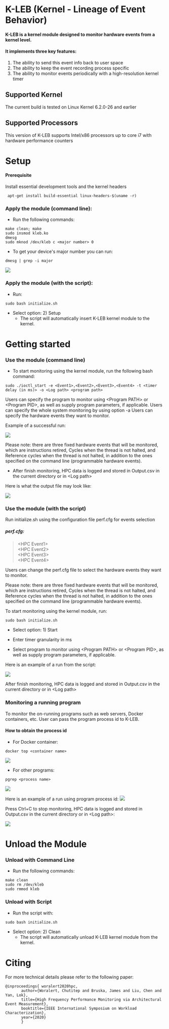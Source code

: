 # K-LEB (Kernel - Lineage of Event Behavior)
#### K-LEB is a kernel module designed to monitor hardware events from a kernel level. 

#### It implements three key features:

1. The ability to send this event info back to user space
2. The ability to keep the event recording process specific
3. The ability to monitor events periodically with a high-resolution kernel timer

## Supported Kernel
The current build is tested on Linux Kernel 6.2.0-26 and earlier

## Supported Processors
This version of K-LEB supports Intel/x86 processors up to core i7 with hardware performance counters

# Setup

#### Prerequisite 
Install essential development tools and the kernel headers 
```
 apt-get install build-essential linux-headers-$(uname -r)
```

### Apply the module (command line):

- Run the following commands:
```
make clean; make
sudo insmod kleb.ko
dmesg
sudo mknod /dev/kleb c <major number> 0
```

- To get your device's major number you can run:
```
dmesg | grep -i major
```
![](Images/MajorNumber.png)

### Apply the module (with the script):
-  Run: 
```
sudo bash initialize.sh
```
- Select option: 2) Setup
    - The script will automatically insert K-LEB kernel module to the kernel.
    
# Getting started

### Use the module (command line)

- To start monitoring using the kernel module, run the following bash command:
```
sudo ./ioctl_start -e <Event1>,<Event2>,<Event3>,<Event4> -t <timer delay (in ms)> -o <Log path> <program path>
```

Users can specify the program to monitor using \<Program PATH\> or \<Program PID\>, as well as supply program parameters, if applicable.
Users can specify the whole system monitoring by using option -a
Users can specify the hardware events they want to monitor.

Example of a successful run:

![](Images/RunExample.png)

Please note: there are three fixed hardware events that will be monitored, which are instructions retired, Cycles when the thread is not halted, and Reference cycles when the thread is not halted, in addition to the ones specified on the command line (programmable hardware events). 

- After finish monitoring, HPC data is logged and stored in Output.csv in the current directory or in \<Log path\>

Here is what the output file may look like:

![](Images/output.png)

### Use the module (with the script)

Run initialize.sh using the configuration file perf.cfg for events selection

#####  perf.cfg:

> \<HPC Event1\> <br>
\<HPC Event2\> <br>
\<HPC Event3\> <br>
\<HPC Event4\> <br>

Users can change the perf.cfg file to select the hardware events they want to monitor.

Please note: there are three fixed hardware events that will be monitored, which are instructions retired, Cycles when the thread is not halted, and Reference cycles when the thread is not halted, in addition to the ones specified on the command line (programmable hardware events). 

To start monitoring using the kernel module, run:
```
sudo bash initialize.sh
```
- Select option: 1) Start

- Enter timer granularity in ms

- Select program to monitor using \<Program PATH\> or \<Program PID\>, as well as supply program parameters, if applicable. 

Here is an example of a run from the script:

![](Images/UseScript.png)

After finish monitoring, HPC data is logged and stored in Output.csv in the current directory or in \<Log path\>

### Monitoring a running program

To monitor the on-running programs such as web servers, Docker containers, etc. User can pass the program process id to K-LEB.

#### How to obtain the process id

- For Docker container:
```
docker top <container name>
```

![](Images/docker.png)

- For other programs:
```
pgrep <process name>
```

![](Images/pgrep.png)

Here is an example of a run using program process id:
![](Images/comandLine.png)

Press Ctrl+C to stop monitoring, HPC data is logged and stored in Output.csv in the current directory or in \<Log path\>:

![](Images/CrtlC.png)

# Unload the Module

### Unload with Command Line

- Run the following commands:
```
make clean
sudo rm /dev/kleb
sudo rmmod kleb
```

### Unload with Script

- Run the script with:
```
sudo bash initialize.sh
```

- Select option: 2) Clean
    - The script will automatically unload K-LEB kernel module from the kernel.
    
# Citing

For more technical details please refer to the following paper:
```
@inproceedings{ woralert2020hpc,
       author={Woralert, Chutitep and Bruska, James and Liu, Chen and Yan, Lok},
       title={High Frequency Performance Monitoring via Architectural Event Measurement},
       booktitle={IEEE International Symposium on Workload Characterization},
       year={2020}
       }
```
